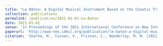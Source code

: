 ```yaml
---
title: "Le Bâton: A Digital Musical Instrument Based on the Chaotic Triple Pendulum"
collection: publications
permalink: /publication/2021-01-01-Le-Baton
date: 2021-01-01
venue: 'In Proceedings of the 2021 International Conference on New Interfaces for Musical Expression (NIME 2021)'
paperurl: 'http://www-new.idmil.org/publication/le-baton-a-digital-musical-instrument-based-on-the-chaotic-triple-pendulum/'
citation: 'Skarha, M., Cusson, V., Frisson, C., Wanderley, M. M. (2021). Le Bâton: A Digital Musical Instrument Based on the Chaotic Triple Pendulum. In Proceedings of the 2021 International Conference on New Interfaces for Musical Expression (NIME 2021).'
---
```


